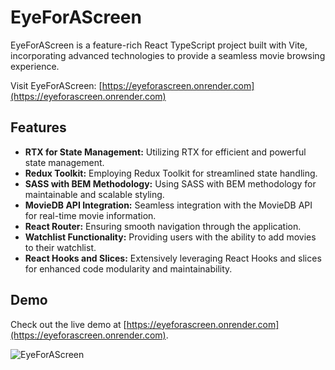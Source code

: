 # EyeForAScreen

EyeForAScreen is a feature-rich React TypeScript project built with Vite, incorporating advanced technologies to provide a seamless movie browsing experience.

Visit EyeForAScreen: [https://eyeforascreen.onrender.com](https://eyeforascreen.onrender.com)


## Features

- **RTX for State Management:** Utilizing RTX for efficient and powerful state management.
- **Redux Toolkit:** Employing Redux Toolkit for streamlined state handling.
- **SASS with BEM Methodology:** Using SASS with BEM methodology for maintainable and scalable styling.
- **MovieDB API Integration:** Seamless integration with the MovieDB API for real-time movie information.
- **React Router:** Ensuring smooth navigation through the application.
- **Watchlist Functionality:** Providing users with the ability to add movies to their watchlist.
- **React Hooks and Slices:** Extensively leveraging React Hooks and slices for enhanced code modularity and maintainability.

## Demo

Check out the live demo at [https://eyeforascreen.onrender.com](https://eyeforascreen.onrender.com).


![EyeForAScreen](https://github.com/burgundythedev/MovieDB-Watchlist-Rtk-Query-Typescript/assets/61146972/057be010-a88a-4c2c-84a1-f4feb04c51d1)
